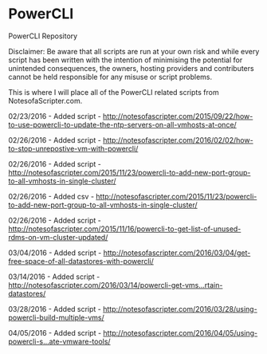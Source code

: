 # PowerCLI
PowerCLI Repository

Disclaimer: Be aware that all scripts are run at your own risk and while every script has been written with the intention of minimising the potential for unintended consequences, the owners, hosting providers and contributers cannot be held responsible for any misuse or script problems.

This is where I will place all of the PowerCLI related scripts from NotesofaScripter.com.

02/23/2016 - Added script - http://notesofascripter.com/2015/09/22/how-to-use-powercli-to-update-the-ntp-servers-on-all-vmhosts-at-once/

02/26/2016 - Added script - http://notesofascripter.com/2016/02/02/how-to-stop-unrepostive-vm-with-powercli/

02/26/2016 - Added script - http://notesofascripter.com/2015/11/23/powercli-to-add-new-port-group-to-all-vmhosts-in-single-cluster/

02/26/2016 - Added csv - http://notesofascripter.com/2015/11/23/powercli-to-add-new-port-group-to-all-vmhosts-in-single-cluster/

02/26/2016 - Added script - http://notesofascripter.com/2015/11/16/powercli-to-get-list-of-unused-rdms-on-vm-cluster-updated/

03/04/2016 - Added script - http://notesofascripter.com/2016/03/04/get-free-space-of-all-datastores-with-powercli/

03/14/2016 - Added script -  http://notesofascripter.com/2016/03/14/powercli-get-vms…rtain-datastores/

03/28/2016 - Added script -  http://notesofascripter.com/2016/03/28/using-powercli-build-multiple-vms/

04/05/2016 - Added script -  http://notesofascripter.com/2016/04/05/using-powercli-s…ate-vmware-tools/
